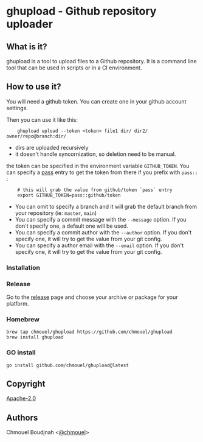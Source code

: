 # ghupload - Github repository uploader

## What is it?

ghupload is a tool to upload files to a Github repository. It is a command line tool that can be used in scripts or in a CI environment.

## How to use it?

You will need a github token. You can create one in your github account settings.

Then you can use it like this:

```shell
    ghupload upload --token <token> file1 dir/ dir2/ owner/repo@branch:dir/
```

* dirs are uploaded recursively
* it doesn't handle syncornization, so deletion need to be manual.

the token can be specified in the environment variable `GITHUB_TOKEN`. You can specify a [pass](https://www.passwordstore.org/) entry to get the token from there if you prefix with `pass::` :

```shell
    # this will grab the value from github/token `pass` entry
    export GITHUB_TOKEN=pass::github/token
```

* You can omit to specify a branch  and it will grab the default branch from your repository (ie: `master`, `main`)
* You can specify a commit message with the `--message` option. If you don't specify one, a default one will be used.
* You can specify a commit author with the `--author` option. If you don't specify one, it will try to get the value from your git config.
* You can specify a author email with the `--email` option. If you don't specify one, it will try to get the value from your git config.

### Installation

### Release

Go to the [release](https://github.com/chmouel/gosmee/releases) page and choose your archive or package for your platform.

### Homebrew

```shell
brew tap chmouel/ghupload https://github.com/chmouel/ghupload
brew install ghupload
```

### GO install

```shell
go install github.com/chmouel/ghupload@latest
```

## Copyright

[Apache-2.0](./LICENSE)

## Authors

Chmouel Boudjnah <[@chmouel](https://twitter.com/chmouel)>
